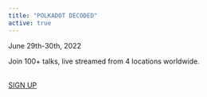 ```yaml
---
title: "POLKADOT DECODED"
active: true
---
```


June 29th-30th, 2022

Join 100+ talks, live streamed from 4 locations worldwide.
<br/>
<br/>

[SIGN UP](https://decoded.polkadot.network/?utm_source=substrate.io&utm_medium=referral&utm_campaign=decoded%202022&utm_content=notification%20banner3)
